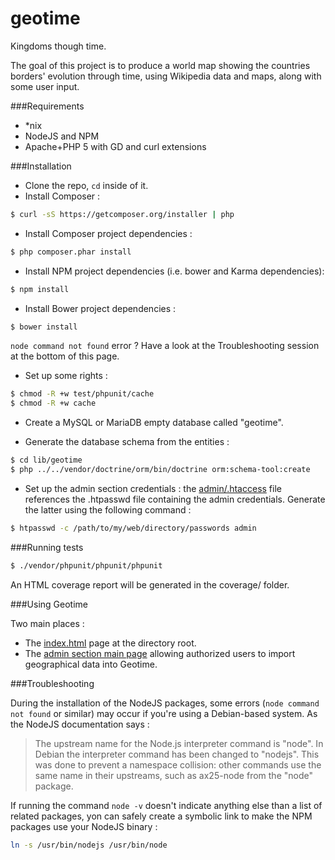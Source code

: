geotime
=======
Kingdoms though time. 

The goal of this project is to produce a world map showing the countries borders' evolution through time, using Wikipedia data and maps, along with some user input.


###Requirements

* *nix
* NodeJS and NPM
* Apache+PHP 5 with GD and curl extensions


###Installation

* Clone the repo, ```cd``` inside of it.
* Install Composer : 
```bash
$ curl -sS https://getcomposer.org/installer | php
```
* Install Composer project dependencies : 
```bash
$ php composer.phar install
```

* Install NPM project dependencies (i.e. bower and Karma dependencies):
```bash
$ npm install
```

* Install Bower project dependencies :
```bash
$ bower install
```

`node command not found` error ? Have a look at the Troubleshooting session at the bottom of this page.

* Set up some rights : 
```bash
$ chmod -R +w test/phpunit/cache
$ chmod -R +w cache
```

* Create a MySQL or MariaDB empty database called "geotime".

* Generate the database schema from the entities :
```bash
$ cd lib/geotime
$ php ../../vendor/doctrine/orm/bin/doctrine orm:schema-tool:create
```

* Set up the admin section credentials : the [admin/.htaccess](admin/.htaccess) file references the .htpasswd file containing the admin credentials. Generate the latter using the following command : 
```bash
$ htpasswd -c /path/to/my/web/directory/passwords admin
```

###Running tests

```bash
$ ./vendor/phpunit/phpunit/phpunit
```

An HTML coverage report will be generated in the coverage/ folder.

###Using Geotime

Two main places :
* The [index.html](index.html) page at the directory root.
* The [admin section main page](admin/index.php) allowing authorized users to import geographical data into Geotime.

###Troubleshooting

During the installation of the NodeJS packages, some errors (`node command not found` or similar) may occur if you're using a Debian-based system. As the NodeJS documentation says :
> The upstream name for the Node.js interpreter command is "node".
> In Debian the interpreter command has been changed to "nodejs".
> This was done to prevent a namespace collision: other commands use the same name in their upstreams, such as ax25-node from the "node" package.

If running the command ```node -v``` doesn't indicate anything else than a list of related packages, yon can safely create a symbolic link to make the NPM packages use your NodeJS binary :
```bash
ln -s /usr/bin/nodejs /usr/bin/node
```
